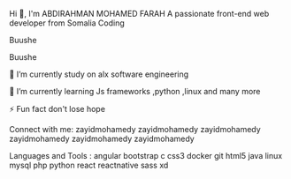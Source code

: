 Hi 👋, I'm ABDIRAHMAN MOHAMED FARAH
A passionate front-end web developer from Somalia
Coding

Buushe

Buushe

🔭 I’m currently study on alx software engineering

🌱 I’m currently learning Js frameworks ,python ,linux and many more

⚡ Fun fact don't lose hope

Connect with me:
zayidmohamedy zayidmohamedy zayidmohamedy zayidmohamedy zayidmohamedy zayidmohamedy

Languages and Tools :
angular bootstrap c css3 docker git html5 java linux mysql php python react reactnative sass xd
